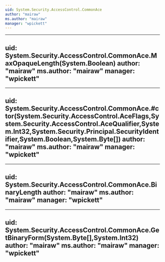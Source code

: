 ```yaml
---
uid: System.Security.AccessControl.CommonAce
author: "mairaw"
ms.author: "mairaw"
manager: "wpickett"
---
```


---
uid: System.Security.AccessControl.CommonAce.MaxOpaqueLength(System.Boolean)
author: "mairaw"
ms.author: "mairaw"
manager: "wpickett"
---

---
uid: System.Security.AccessControl.CommonAce.#ctor(System.Security.AccessControl.AceFlags,System.Security.AccessControl.AceQualifier,System.Int32,System.Security.Principal.SecurityIdentifier,System.Boolean,System.Byte[])
author: "mairaw"
ms.author: "mairaw"
manager: "wpickett"
---

---
uid: System.Security.AccessControl.CommonAce.BinaryLength
author: "mairaw"
ms.author: "mairaw"
manager: "wpickett"
---

---
uid: System.Security.AccessControl.CommonAce.GetBinaryForm(System.Byte[],System.Int32)
author: "mairaw"
ms.author: "mairaw"
manager: "wpickett"
---
